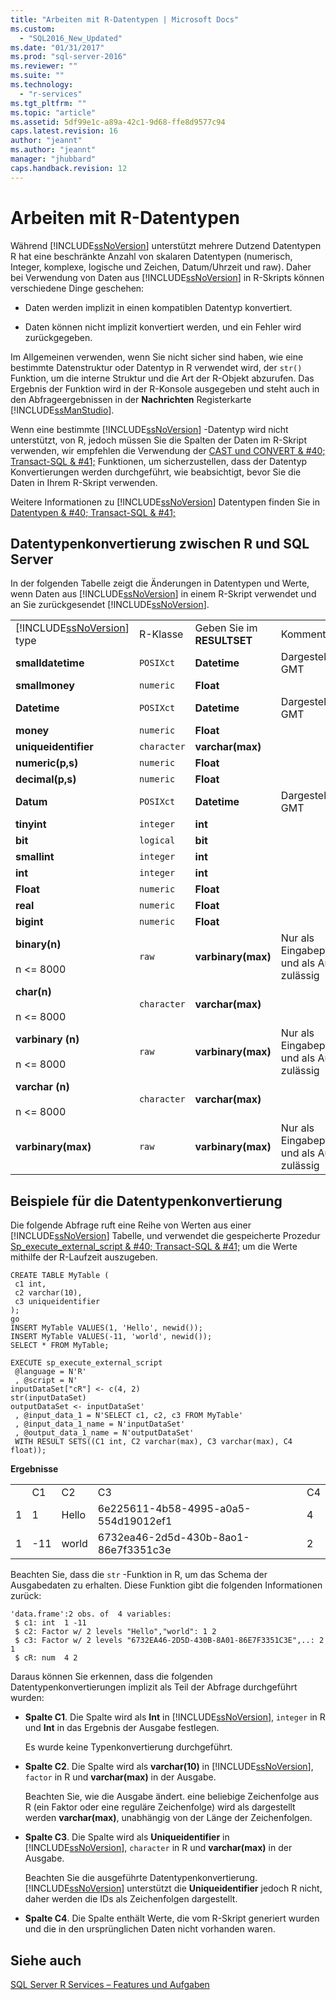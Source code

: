 ```yaml
---
title: "Arbeiten mit R-Datentypen | Microsoft Docs"
ms.custom: 
  - "SQL2016_New_Updated"
ms.date: "01/31/2017"
ms.prod: "sql-server-2016"
ms.reviewer: ""
ms.suite: ""
ms.technology: 
  - "r-services"
ms.tgt_pltfrm: ""
ms.topic: "article"
ms.assetid: 5df99e1c-a89a-42c1-9d68-ffe8d9577c94
caps.latest.revision: 16
author: "jeannt"
ms.author: "jeannt"
manager: "jhubbard"
caps.handback.revision: 12
---
```

# Arbeiten mit R-Datentypen
  Während [!INCLUDE[ssNoVersion](../../includes/ssnoversion-md.md)] unterstützt mehrere Dutzend Datentypen R hat eine beschränkte Anzahl von skalaren Datentypen (numerisch, Integer, komplexe, logische und Zeichen, Datum/Uhrzeit und raw). Daher bei Verwendung von Daten aus  [!INCLUDE[ssNoVersion](../../includes/ssnoversion-md.md)] in R-Skripts können verschiedene Dinge geschehen:  
  
-   Daten werden implizit in einen kompatiblen Datentyp konvertiert.  
  
-   Daten können nicht implizit konvertiert werden, und ein Fehler wird zurückgegeben.  
  
 Im Allgemeinen verwenden, wenn Sie nicht sicher sind haben, wie eine bestimmte Datenstruktur oder Datentyp in R verwendet wird, der  `str()` Funktion, um die interne Struktur und die Art der R-Objekt abzurufen. Das Ergebnis der Funktion wird in der R-Konsole ausgegeben und steht auch in den Abfrageergebnissen in der **Nachrichten** Registerkarte [!INCLUDE[ssManStudio](../../includes/ssmanstudio-md.md)].  
  
 Wenn eine bestimmte [!INCLUDE[ssNoVersion](../../includes/ssnoversion-md.md)] -Datentyp wird nicht unterstützt, von R, jedoch müssen Sie die Spalten der Daten im R-Skript verwenden, wir empfehlen die Verwendung der [CAST und CONVERT & #40; Transact-SQL & #41;](../../t-sql/functions/cast-and-convert-transact-sql.md) Funktionen, um sicherzustellen, dass der Datentyp Konvertierungen werden durchgeführt, wie beabsichtigt, bevor Sie die Daten in Ihrem R-Skript verwenden.  
  
 Weitere Informationen zu [!INCLUDE[ssNoVersion](../../includes/ssnoversion-md.md)] Datentypen finden Sie in [Datentypen & #40; Transact-SQL & #41;](../../t-sql/data-types/data-types-transact-sql.md)  
  
## Datentypenkonvertierung zwischen R und SQL Server  
 In der folgenden Tabelle zeigt die Änderungen in Datentypen und Werte, wenn Daten aus [!INCLUDE[ssNoVersion](../../includes/ssnoversion-md.md)] in einem R-Skript verwendet und an Sie zurückgesendet [!INCLUDE[ssNoVersion](../../includes/ssnoversion-md.md)].  
  
|||||  
|-|-|-|-|  
|[!INCLUDE[ssNoVersion](../../includes/ssnoversion-md.md)] type|R-Klasse|Geben Sie im **RESULTSET**|Kommentare|  
|**smalldatetime**|`POSIXct`|**Datetime**|Dargestellt als GMT|  
|**smallmoney**|`numeric`|**Float**||  
|**Datetime**|`POSIXct`|**Datetime**|Dargestellt als GMT|  
|**money**|`numeric`|**Float**||  
|**uniqueidentifier**|`character`|**varchar(max)**||  
|**numeric(p,s)**|`numeric`|**Float**||  
|**decimal(p,s)**|`numeric`|**Float**||  
|**Datum**|`POSIXct`|**Datetime**|Dargestellt als GMT|  
|**tinyint**|`integer`|**int**||  
|**bit**|`logical`|**bit**||  
|**smallint**|`integer`|**int**||  
|**int**|`integer`|**int**||  
|**Float**|`numeric`|**Float**||  
|**real**|`numeric`|**Float**||  
|**bigint**|`numeric`|**Float**||  
|**binary(n)**<br /><br /> n <= 8000|`raw`|**varbinary(max)**|Nur als Eingabeparameter und als Ausgabe zulässig|  
|**char(n)**<br /><br /> n <= 8000|`character`|**varchar(max)**||  
|**varbinary (n)**<br /><br /> n <= 8000|`raw`|**varbinary(max)**|Nur als Eingabeparameter und als Ausgabe zulässig|  
|**varchar (n)**<br /><br /> n <= 8000|`character`|**varchar(max)**||  
|**varbinary(max)**|`raw`|**varbinary(max)**|Nur als Eingabeparameter und als Ausgabe zulässig|  
  
## Beispiele für die Datentypenkonvertierung  
 Die folgende Abfrage ruft eine Reihe von Werten aus einer [!INCLUDE[ssNoVersion](../../includes/ssnoversion-md.md)] Tabelle, und verwendet die gespeicherte Prozedur  [Sp_execute_external_script & #40; Transact-SQL & #41;](../../relational-databases/system-stored-procedures/sp-execute-external-script-transact-sql.md) um die Werte mithilfe der R-Laufzeit auszugeben.  
  
```  
CREATE TABLE MyTable (    
 c1 int,    
 c2 varchar(10),    
 c3 uniqueidentifier    
);    
go    
INSERT MyTable VALUES(1, 'Hello', newid());    
INSERT MyTable VALUES(-11, 'world', newid());    
SELECT * FROM MyTable;    
  
EXECUTE sp_execute_external_script    
 @language = N'R'    
 , @script = N'    
inputDataSet["cR"] <- c(4, 2)    
str(inputDataSet)    
outputDataSet <- inputDataSet'    
 , @input_data_1 = N'SELECT c1, c2, c3 FROM MyTable'    
 , @input_data_1_name = N'inputDataSet'    
 , @output_data_1_name = N'outputDataSet'    
 WITH RESULT SETS((C1 int, C2 varchar(max), C3 varchar(max), C4 float));  
```  
  
 **Ergebnisse**  
  
||||||  
|-|-|-|-|-|  
||C1|C2|C3|C4|  
|1|1|Hello|6e225611-4b58-4995-a0a5-554d19012ef1|4|  
|1|-11|world|6732ea46-2d5d-430b-8ao1-86e7f3351c3e|2|  
  
 Beachten Sie, dass die `str` -Funktion in R, um das Schema der Ausgabedaten zu erhalten. Diese Funktion gibt die folgenden Informationen zurück:  
  
```  
'data.frame':2 obs. of  4 variables:   
 $ c1: int  1 -11   
 $ c2: Factor w/ 2 levels "Hello","world": 1 2   
 $ c3: Factor w/ 2 levels "6732EA46-2D5D-430B-8A01-86E7F3351C3E",..: 2 1   
 $ cR: num  4 2  
```  
  
 Daraus können Sie erkennen, dass die folgenden Datentypenkonvertierungen implizit als Teil der Abfrage durchgeführt wurden:  
  
-   **Spalte C1**. Die Spalte wird als **Int** in [!INCLUDE[ssNoVersion](../../includes/ssnoversion-md.md)], `integer` in R und **Int** in das Ergebnis der Ausgabe festlegen.  
  
     Es wurde keine Typenkonvertierung durchgeführt.  
  
-   **Spalte C2**. Die Spalte wird als **varchar(10)** in [!INCLUDE[ssNoVersion](../../includes/ssnoversion-md.md)], `factor` in R und **varchar(max)** in der Ausgabe.  
  
     Beachten Sie, wie die Ausgabe ändert. eine beliebige Zeichenfolge aus R (ein Faktor oder eine reguläre Zeichenfolge) wird als dargestellt werden **varchar(max)**, unabhängig von der Länge der Zeichenfolgen.  
  
-   **Spalte C3**.  Die Spalte wird als **Uniqueidentifier** in [!INCLUDE[ssNoVersion](../../includes/ssnoversion-md.md)], `character` in R und **varchar(max)** in der Ausgabe.  
  
     Beachten Sie die ausgeführte Datentypenkonvertierung. [!INCLUDE[ssNoVersion](../../includes/ssnoversion-md.md)] unterstützt die **Uniqueidentifier** jedoch R nicht, daher werden die IDs als Zeichenfolgen dargestellt.  
  
-   **Spalte C4**. Die Spalte enthält Werte, die vom R-Skript generiert wurden und die in den ursprünglichen Daten nicht vorhanden waren.  
 
 ## Siehe auch
 [SQL Server R Services – Features und Aufgaben](../../advanced-analytics/r-services/sql-server-r-services-features-and-tasks.md)
  
  
